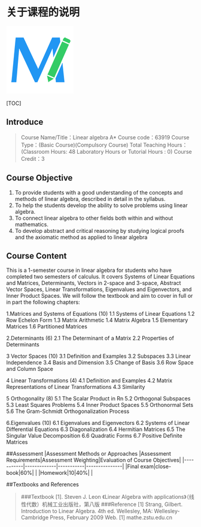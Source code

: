 # 关于课程的说明

![](editormd-logo-180x180.png)


[TOC]

## Introduce
>Course Name/Title：Linear algebra A*    Course  code：63919
>Course Type：(Basic Course)(Compulsory Course)
>Total Teaching Hours：(Classroom Hours: 48  Laboratory Hours or Tutorial Hours : 0)
>Course Credit：3

## Course Objective
1. To provide students with a good understanding of the concepts and methods of linear algebra, described in detail in the syllabus.
2. To help the students develop the ability to solve problems using linear algebra.
3. To connect linear algebra to other fields both within and without mathematics.
4. To develop abstract and critical reasoning by studying logical proofs and the axiomatic method as applied to linear algebra
## Course Content
This is a 1-semester course in linear algebra for students who have completed two semesters of calculus. It covers Systems of Linear Equations and Matrices, Determinants, Vectors in 2-space and 3-space, Abstract Vector Spaces, Linear Transformations, Eigenvalues and Eigenvectors, and Inner Product Spaces. We will follow the textbook and aim to cover in full or in part the following chapters:

1.Matrices and Systems of Equations  (10)
1.1 Systems of Linear Equations 
1.2 Row Echelon Form 
1.3 Matrix Arithmetic 
1.4 Matrix Algebra 
1.5 Elementary Matrices 
1.6 Partitioned Matrices 

2.Determinants  (6)
2.1 The Determinant of a Matrix 
2.2 Properties of Determinants 

3 Vector Spaces  (10) 
3.1 Definition and Examples 
3.2 Subspaces 
3.3 Linear Independence 
3.4 Basis and Dimension 
3.5 Change of Basis 
3.6 Row Space and Column Space

4 Linear Transformations (4)
4.1 Definition and Examples 
4.2 Matrix Representations of Linear Transformations 
4.3 Similarity

5 Orthogonality  (8)
5.1 The Scalar Product in Rn 
5.2 Orthogonal Subspaces 
5.3 Least Squares Problems 
5.4 Inner Product Spaces 
5.5 Orthonormal Sets 
5.6 The Gram-Schmidt Orthogonalization Process 


6.Eigenvalues  (10)
6.1 Eigenvalues and Eigenvectors 
6.2 Systems of Linear Differential Equations 
6.3 Diagonalization 
6.4 Hermitian Matrices 
6.5 The Singular Value Decomposition 
6.6 Quadratic Forms 
6.7 Positive Definite Matrices

##Assessment
|Assessment Methods or Approaches |Assessment Requirements|Assessment Weighting|Evaluation of Course Objectives|
|-----------|-------------|-----------|---------------|
|Final exam|close-book|60%|   |
|Homework|10|40%|    |


##Textbooks and References
>###Textbook
[1]. Steven J. Leon 《Linear Algebra with applications》（线性代数）机械工业出版社，第八版
###Reference
[1] Strang, Gilbert. Introduction to Linear Algebra. 4th ed. Wellesley, MA: Wellesley-Cambridge Press, February 2009
Web.
[1] mathe.zstu.edu.cn